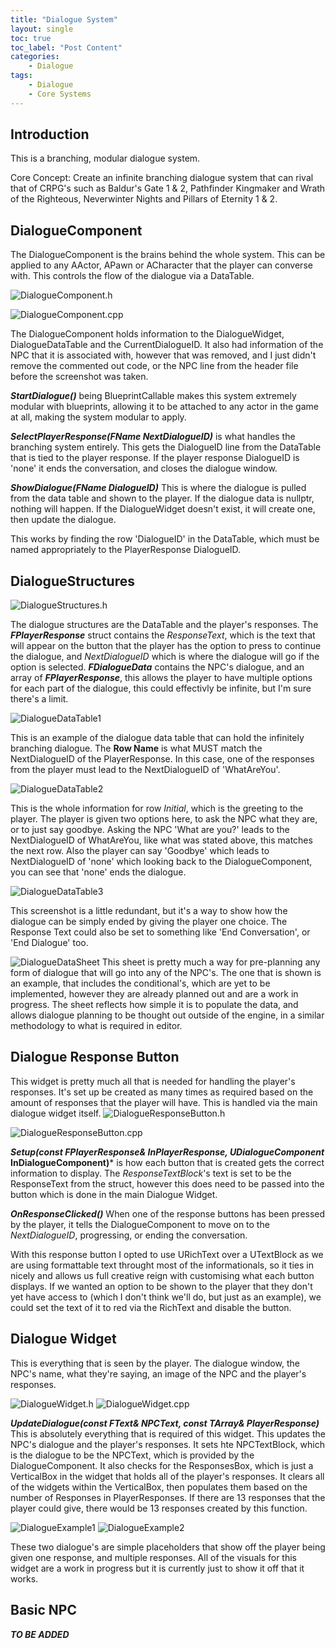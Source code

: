 ```yaml
---
title: "Dialogue System"
layout: single
toc: true
toc_label: "Post Content"
categories:
    - Dialogue
tags:
    - Dialogue
    - Core Systems
---
```


## Introduction

This is a branching, modular dialogue system.

Core Concept: Create an infinite branching dialogue system that can rival that of CRPG's such as Baldur's Gate 1 & 2, Pathfinder Kingmaker and Wrath of the Righteous, Neverwinter Nights and Pillars of Eternity 1 & 2.




## DialogueComponent

The DialogueComponent is the brains behind the whole system. This can be applied to any AActor, APawn or ACharacter that the player can converse with. This controls the flow of the dialogue via a DataTable.

![DialogueComponent.h](/assets/DialogueSystem/DialogueComponentH.png)

![DialogueComponent.cpp](/assets/DialogueSystem/DialogueComponentCPP.png)

The DialogueComponent holds information to the DialogueWidget, DialogueDataTable and the CurrentDialogueID. It also had information of the NPC that it is associated with, however that was removed, and I just didn't remove the commented out code, or the NPC line from the header file before the screenshot was taken.

***StartDialogue()*** being BlueprintCallable makes this system extremely modular with blueprints, allowing it to be attached to any actor in the game at all, making the system modular to apply.

***SelectPlayerResponse(FName NextDialogueID)*** is what handles the branching system entirely. This gets the DialogueID line from the DataTable that is tied to the player response. If the player response DialogueID is 'none' it ends the conversation, and closes the dialogue window.

***ShowDialogue(FName DialogueID)*** This is where the dialogue is pulled from the data table and shown to the player. If the dialogue data is nullptr, nothing will happen. If the DialogueWidget doesn't exist, it will create one, then update the dialogue. 

This works by finding the row 'DialogueID' in the DataTable, which must be named appropriately to the PlayerResponse DialogueID.




## DialogueStructures

![DialogueStructures.h](/assets/DialogueSystem/DialogueStructuresH.png)

The dialogue structures are the DataTable and the player's responses. The ***FPlayerResponse*** struct contains the *ResponseText*, which is the text that will appear on the button that the player has the option to press to continue the dialogue, and *NextDialogueID* which is where the dialogue will go if the option is selected.
***FDialogueData*** contains the NPC's dialogue, and an array of ***FPlayerResponse***, this allows the player to have multiple options for each part of the dialogue, this could effectivly be infinite, but I'm sure there's a limit.

![DialogueDataTable1](/assets/DialogueSystem/DialogueDT1.png)

This is an example of the dialogue data table that can hold the infinitely branching dialogue. The **Row Name** is what MUST match the NextDialogueID of the PlayerResponse. In this case, one of the responses from the player must lead to the NextDialogueID of 'WhatAreYou'.

![DialogueDataTable2](/assets/DialogueSystem/DialogueDT2.png)

This is the whole information for row *Initial*, which is the greeting to the player. The player is given two options here, to ask the NPC what they are, or to just say goodbye. Asking the NPC 'What are you?' leads to the NextDialogueID of WhatAreYou, like what was stated above, this matches the next row. Also the player can say 'Goodbye' which leads to NextDialogueID of 'none' which looking back to the DialogueComponent, you can see that 'none' ends the dialogue.

![DialogueDataTable3](/assets/DialogueSystem/DialogueDT3.png)

This screenshot is a little redundant, but it's a way to show how the dialogue can be simply ended by giving the player one choice. The Response Text could also be set to something like 'End Conversation', or 'End Dialogue' too.

![DialogueDataSheet](/assets/DialogueSystem/DialogueStructureSHEET.png)
This sheet is pretty much a way for pre-planning any form of dialogue that will go into any of the NPC's. The one that is shown is an example, that includes the conditional's, which are yet to be implemented, however they are already planned out and are a work in progress.
The sheet reflects how simple it is to populate the data, and allows dialogue planning to be thought out outside of the engine, in a similar methodology to what is required in editor.

## Dialogue Response Button

This widget is pretty much all that is needed for handling the player's responses. It's set up be created as many times as required based on the amount of responses that the player will have. This is handled via the main dialogue widget itself.
![DialogueResponseButton.h](/assets/DialogueSystem/ResponseButtonH.png)

![DialogueResponseButton.cpp](/assets/DialogueSystem/ResponseButtonCPP.png)

***Setup(const FPlayerResponse& InPlayerResponse, UDialogueComponent* InDialogueComponent)*** is how each button that is created gets the correct information to display. The *ResponseTextBlock*'s text is set to be the ResponseText from the struct, however this does need to be passed into the button which is done in the main Dialogue Widget.

***OnResponseClicked()*** When one of the response buttons has been pressed by the player, it tells the DialogueComponent to move on to the *NextDialogueID*, progressing, or ending the conversation.

With this response button I opted to use URichText over a UTextBlock as we are using formattable text throught most of the informationals, so it ties in nicely and allows us full creative reign with customising what each button displays. If we wanted an option to be shown to the player that they don't yet have access to (which I don't think we'll do, but just as an example), we could set the text of it to red via the RichText and disable the button. 



## Dialogue Widget

This is everything that is seen by the player. The dialogue window, the NPC's name, what they're saying, an image of the NPC and the player's responses.

![DialogueWidget.h](/assets/DialogueSystem/DialogueWidgetH.png)
![DialogueWidget.cpp](/assets/DialogueSystem/DialogueWidgetCPP.png)

***UpdateDialogue(const FText& NPCText, const TArray<FPlayerResponses>& PlayerResponse)*** This is absolutely everything that is required of this widget. This updates the NPC's dialogue and the player's responses. It sets hte NPCTextBlock, which is the dialogue to be the NPCText, which is provided by the DialogueComponent.
It also checks for the ResponsesBox, which is just a VerticalBox in the widget that holds all of the player's responses. It clears all of the widgets within the VerticalBox, then populates them based on the number of Responses in PlayerResponses. If there are 13 responses that the player could give, there would be 13 responses created by this function.

![DialogueExample1](/assets/DialogueSystem/DialogueExample1.png)
![DialogueExample2](/assets/DialogueSystem/DialogueExample2.png)

These two dialogue's are simple placeholders that show off the player being given one response, and multiple responses. All of the visuals for this widget are a work in progress but it is currently just to show it off that it works.

## Basic NPC

***TO BE ADDED***